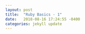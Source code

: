 ```yaml
---
layout: post
title:  "Ruby Basics - 1"
date:   2018-08-16 17:24:55 -0400
categories: jekyll update
---
```


